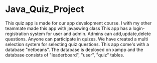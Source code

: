# Java_Quiz_Project
This quiz app is made for our app development course. 
I with my other teammate made this app with javaswing class
This app has a login-registration system for user and admin. Admins can add,update,delete questions. Anyone can participate in quizes.
We have created a multi selection system for selecting quiz questions.
This app come's with a database "netbeans".
The database is deployed on xampp and the database consists of "leaderboard", "user", "quiz" tables.
